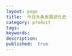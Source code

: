 ```yaml
---
layout: page
title:  今日头条发展进化史
category: product
tags:
keywords:
description:
published:  true
---
```




